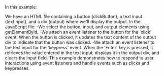 In this example:

We have an HTML file containing a button (clickButton), a text input (textInput), and a div (output) where we'll display the output.
In the JavaScript file:
    -We select the button, input, and output elements using getElementById.
    -We attach an event listener to the button for the 'click' event. When the button is clicked, it updates the text content of the output div to indicate that the button was clicked.
    -We attach an event listener to the text input for the 'keypress' event. When the 'Enter' key is pressed, it retrieves the value entered in the text input, displays it in the output div, and clears the input field.
This example demonstrates how to respond to user interactions using event listeners and handle events such as clicks and keypresses.
